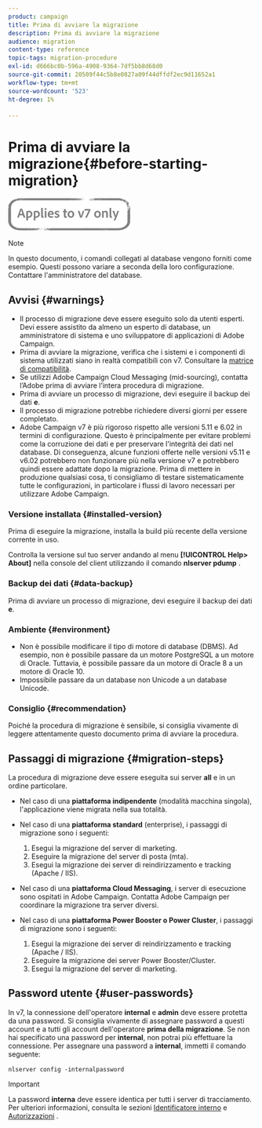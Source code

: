 ```yaml
---
product: campaign
title: Prima di avviare la migrazione
description: Prima di avviare la migrazione
audience: migration
content-type: reference
topic-tags: migration-procedure
exl-id: d666bc0b-596a-4908-9364-7df5bb8d68d0
source-git-commit: 20509f44c5b8e0827a09f44dffdf2ec9d11652a1
workflow-type: tm+mt
source-wordcount: '523'
ht-degree: 1%

---
```


# Prima di avviare la migrazione{#before-starting-migration}

![](../../assets/v7-only.svg)

>[!NOTE]
>
>In questo documento, i comandi collegati al database vengono forniti come esempio. Questi possono variare a seconda della loro configurazione. Contattare l&#39;amministratore del database.

## Avvisi {#warnings}

* Il processo di migrazione deve essere eseguito solo da utenti esperti. Devi essere assistito da almeno un esperto di database, un amministratore di sistema e uno sviluppatore di applicazioni di Adobe Campaign.
* Prima di avviare la migrazione, verifica che i sistemi e i componenti di sistema utilizzati siano in realtà compatibili con v7. Consultare la [matrice di compatibilità](../../rn/using/compatibility-matrix.md).
* Se utilizzi Adobe Campaign Cloud Messaging (mid-sourcing), contatta l’Adobe prima di avviare l’intera procedura di migrazione.
* Prima di avviare un processo di migrazione, devi eseguire il backup dei dati **e**.
* Il processo di migrazione potrebbe richiedere diversi giorni per essere completato.
* Adobe Campaign v7 è più rigoroso rispetto alle versioni 5.11 e 6.02 in termini di configurazione. Questo è principalmente per evitare problemi come la corruzione dei dati e per preservare l&#39;integrità dei dati nel database. Di conseguenza, alcune funzioni offerte nelle versioni v5.11 e v6.02 potrebbero non funzionare più nella versione v7 e potrebbero quindi essere adattate dopo la migrazione. Prima di mettere in produzione qualsiasi cosa, ti consigliamo di testare sistematicamente tutte le configurazioni, in particolare i flussi di lavoro necessari per utilizzare Adobe Campaign.

### Versione installata {#installed-version}

Prima di eseguire la migrazione, installa la build più recente della versione corrente in uso.

Controlla la versione sul tuo server andando al menu **[!UICONTROL Help> About]** nella console del client utilizzando il comando **nlserver pdump** .

### Backup dei dati {#data-backup}

Prima di avviare un processo di migrazione, devi eseguire il backup dei dati **e**.

### Ambiente {#environment}

* Non è possibile modificare il tipo di motore di database (DBMS). Ad esempio, non è possibile passare da un motore PostgreSQL a un motore di Oracle. Tuttavia, è possibile passare da un motore di Oracle 8 a un motore di Oracle 10.
* Impossibile passare da un database non Unicode a un database Unicode.

### Consiglio {#recommendation}

Poiché la procedura di migrazione è sensibile, si consiglia vivamente di leggere attentamente questo documento prima di avviare la procedura.

## Passaggi di migrazione {#migration-steps}

La procedura di migrazione deve essere eseguita sui server **all** e in un ordine particolare.

* Nel caso di una **piattaforma indipendente** (modalità macchina singola), l&#39;applicazione viene migrata nella sua totalità.
* Nel caso di una **piattaforma standard** (enterprise), i passaggi di migrazione sono i seguenti:

   1. Esegui la migrazione del server di marketing.
   1. Eseguire la migrazione del server di posta (mta).
   1. Esegui la migrazione dei server di reindirizzamento e tracking (Apache / IIS).

* Nel caso di una **piattaforma Cloud Messaging**, i server di esecuzione sono ospitati in Adobe Campaign. Contatta Adobe Campaign per coordinare la migrazione tra server diversi.
* Nel caso di una **piattaforma Power Booster o Power Cluster**, i passaggi di migrazione sono i seguenti:

   1. Esegui la migrazione dei server di reindirizzamento e tracking (Apache / IIS).
   1. Eseguire la migrazione dei server Power Booster/Cluster.
   1. Esegui la migrazione del server di marketing.

## Password utente {#user-passwords}

In v7, la connessione dell&#39;operatore **internal** e **admin** deve essere protetta da una password. Si consiglia vivamente di assegnare password a questi account e a tutti gli account dell&#39;operatore **prima della migrazione**. Se non hai specificato una password per **internal**, non potrai più effettuare la connessione. Per assegnare una password a **internal**, immetti il comando seguente:

```
nlserver config -internalpassword
```

>[!IMPORTANT]
>
>La password **interna** deve essere identica per tutti i server di tracciamento. Per ulteriori informazioni, consulta le sezioni [Identificatore interno](../../installation/using/configuring-campaign-server.md#internal-identifier) e [Autorizzazioni](../../platform/using/access-management.md) .
